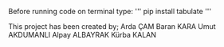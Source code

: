 Before running code on terminal type:
'''
pip install tabulate
'''

This project has been created by;
Arda ÇAM
Baran KARA
Umut AKDUMANLI
Alpay ALBAYRAK
Kürba KALAN
